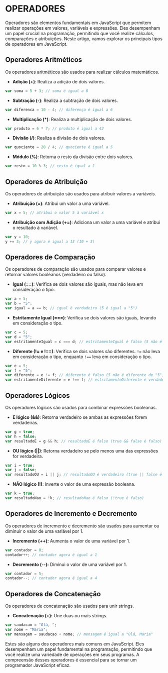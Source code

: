 # OPERADORES
Operadores são elementos fundamentais em JavaScript que permitem realizar operações em valores, variáveis e expressões. Eles desempenham um papel crucial na programação, permitindo que você realize cálculos, comparações e atribuições. Neste artigo, vamos explorar os principais tipos de operadores em JavaScript.

## Operadores Aritméticos

Os operadores aritméticos são usados para realizar cálculos matemáticos.

- **Adição (+)**: Realiza a adição de dois valores.

```javascript
var soma = 5 + 3; // soma é igual a 8
```

- **Subtração (-)**: Realiza a subtração de dois valores.

```javascript
var diferenca = 10 - 4; // diferença é igual a 6
```

- **Multiplicação (*)**: Realiza a multiplicação de dois valores.

```javascript
var produto = 6 * 7; // produto é igual a 42
```

- **Divisão (/)**: Realiza a divisão de dois valores.

```javascript
var quociente = 20 / 4; // quociente é igual a 5
```

- **Módulo (%)**: Retorna o resto da divisão entre dois valores.

```javascript
var resto = 10 % 3; // resto é igual a 1
```

## Operadores de Atribuição

Os operadores de atribuição são usados para atribuir valores a variáveis.

- **Atribuição (=)**: Atribui um valor a uma variável.

```javascript
var x = 5; // atribui o valor 5 à variável x
```

- **Atribuição com Adição (+=)**: Adiciona um valor a uma variável e atribui o resultado à variável.

```javascript
var y = 10;
y += 3; // y agora é igual a 13 (10 + 3)
```

## Operadores de Comparação

Os operadores de comparação são usados para comparar valores e retornar valores booleanos (verdadeiro ou falso).

- **Igual (==)**: Verifica se dois valores são iguais, mas não leva em consideração o tipo.

```javascript
var a = 5;
var b = "5";
var igual = a == b; // igual é verdadeiro (5 é igual a "5")
```

- **Estritamente Igual (===)**: Verifica se dois valores são iguais, levando em consideração o tipo.

```javascript
var c = 5;
var d = "5";
var estritamenteIgual = c === d; // estritamenteIgual é falso (5 não é estritamente igual a "5")
```

- **Diferente (!= e !==)**: Verifica se dois valores são diferentes. `!=` não leva em consideração o tipo, enquanto `!==` leva em consideração o tipo.

```javascript
var e = 5;
var f = "5";
var diferente = e != f; // diferente é falso (5 não é diferente de "5")
var estritamenteDiferente = e !== f; // estritamenteDiferente é verdadeiro (5 é estritamente diferente de "5")
```

## Operadores Lógicos

Os operadores lógicos são usados para combinar expressões booleanas.

- **E lógico (&&)**: Retorna verdadeiro se ambas as expressões forem verdadeiras.

```javascript
var g = true;
var h = false;
var resultadoE = g && h; // resultadoE é falso (true && false é falso)
```

- **OU lógico (||)**: Retorna verdadeiro se pelo menos uma das expressões for verdadeira.

```javascript
var i = true;
var j = false;
var resultadoOU = i || j; // resultadoOU é verdadeiro (true || false é verdadeiro)
```

- **NÃO lógico (!)**: Inverte o valor de uma expressão booleana.

```javascript
var k = true;
var resultadoNao = !k; // resultadoNao é falso (!true é falso)
```

## Operadores de Incremento e Decremento

Os operadores de incremento e decremento são usados para aumentar ou diminuir o valor de uma variável por 1.

- **Incremento (++):** Aumenta o valor de uma variável por 1.

```javascript
var contador = 0;
contador++; // contador agora é igual a 1
```

- **Decremento (--):** Diminui o valor de uma variável por 1.

```javascript
var contador = 5;
contador--; // contador agora é igual a 4
```

## Operadores de Concatenação

Os operadores de concatenação são usados para unir strings.

- **Concatenação (+):** Une duas ou mais strings.

```javascript
var saudacao = "Olá, ";
var nome = "Maria";
var mensagem = saudacao + nome; // mensagem é igual a "Olá, Maria"
```

Estes são alguns dos operadores mais comuns em JavaScript. Eles desempenham um papel fundamental na programação, permitindo que você realize uma variedade de operações em seus programas. A compreensão desses operadores é essencial para se tornar um programador JavaScript eficaz.